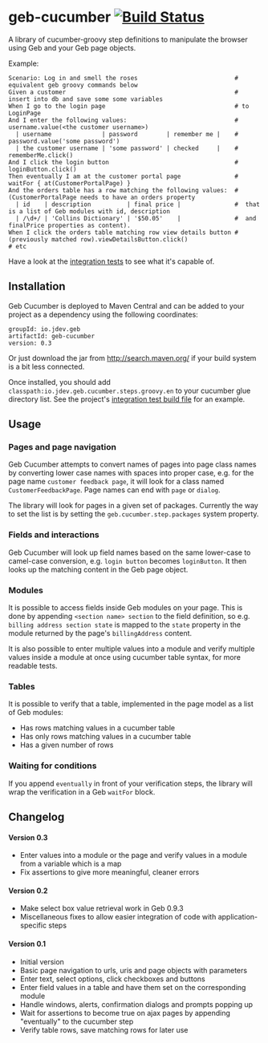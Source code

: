 geb-cucumber [![Build Status](https://travis-ci.org/tomdcc/geb-cucumber.svg?branch=master)](https://travis-ci.org/tomdcc/geb-cucumber)
============

A library of cucumber-groovy step definitions to manipulate the browser
using Geb and your Geb page objects.

Example:

```cucumber
Scenario: Log in and smell the roses                           # equivalent geb groovy commands below
Given a customer                                               # insert into db and save some some variables
When I go to the login page                                    # to LoginPage
And I enter the following values:                              # username.value(<the customer username>)
  | username              | password        | remember me |    # password.value('some password')
  | the customer username | 'some password' | checked     |    # rememberMe.click()
And I click the login button                                   # loginButton.click()
Then eventually I am at the customer portal page               # waitFor { at(CustomerPortalPage) }
And the orders table has a row matching the following values:  # (CustomerPortalPage needs to have an orders property
  | id    | description          | final price |               #  that is a list of Geb modules with id, description 
  | /\d+/ | 'Collins Dictionary' | '$50.05'    |               #  and finalPrice properties as content).
When I click the orders table matching row view details button # (previously matched row).viewDetailsButton.click()
# etc
```

Have a look at the [integration tests](https://github.com/tomdcc/geb-cucumber/tree/master/integration-test/src/cucumber/features)
to see what it's capable of.

Installation
------------

Geb Cucumber is deployed to Maven Central and can be added to your project as a dependency using the following coordinates:

    groupId: io.jdev.geb
    artifactId: geb-cucumber
    version: 0.3

Or just download the jar from http://search.maven.org/ if your build system is a bit less connected.

Once installed, you should add `classpath:io.jdev.geb.cucumber.steps.groovy.en`
to your cucumber glue directory list. See the project's
[integration test build file](https://github.com/tomdcc/geb-cucumber/tree/master/integration-test/build.gradle)
for an example.

Usage
-----

### Pages and page navigation

Geb Cucumber attempts to convert names of pages into page class names by
converting lower case names with spaces into proper case, e.g. for the page
name `customer feedback page`, it will look for a class named
`CustomerFeedbackPage`. Page names can end with `page` or `dialog`.

The library will look for pages in a given set of packages. Currently the way
to set the list is by setting the `geb.cucumber.step.packages` system
property.

### Fields and interactions

Geb Cucumber will look up field names based on the same lower-case to
camel-case conversion, e.g. `login button` becomes `loginButton`. It then
looks up the matching content in the Geb page object.

### Modules

It is possible to access fields inside Geb modules on your page. This is done
by appending `<section name> section` to the field definition, so e.g. 
`billing address section state` is mapped to the `state` property in the
module returned by the page's `billingAddress` content.

It is also possible to enter multiple values into a module and verify multiple
values inside a module at once using cucumber table syntax, for more readable
tests.

### Tables

It is possible to verify that a table, implemented in the page model as a list
of Geb modules:
 - Has rows matching values in a cucumber table
 - Has only rows matching values in a cucumber table
 - Has a given number of rows

### Waiting for conditions

If you append `eventually` in front of your verification steps, the library
will wrap the verification in a Geb `waitFor` block.

Changelog
---------

#### Version 0.3
 - Enter values into a module or the page and verify values in a module from a
   variable which is a map
 - Fix assertions to give more meaningful, cleaner errors

#### Version 0.2
 - Make select box value retrieval work in Geb 0.9.3
 - Miscellaneous fixes to allow easier integration of code with application-specific steps

#### Version 0.1
 - Initial version
 - Basic page navigation to urls, uris and page objects with parameters
 - Enter text, select options, click checkboxes and buttons
 - Enter field values in a table and have them set on the corresponding module
 - Handle windows, alerts, confirmation dialogs and prompts popping up
 - Wait for assertions to become true on ajax pages by appending "eventually"
   to the cucumber step
 - Verify table rows, save matching rows for later use
